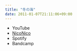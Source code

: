 ```yaml
---
title: "冬の海"
date: 2011-01-07T21:11:06+09:00
---
```


- YouTube
- [NicoNico](https://nico.ms/sm13243509)
- Spotify
- Bandcamp

